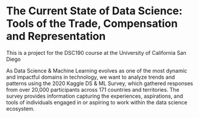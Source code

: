 # The Current State of Data Science: Tools of the Trade, Compensation and Representation

This is a project for the DSC190 course at the University of California San Diego

As Data Science & Machine Learning evolves as one of the most dynamic and impactful domains in technology, we want to analyze trends and patterns using the 2020 Kaggle DS & ML Survey, which gathered responses from over 20,000 participants across 171 countries and territories. The survey provides information capturing the experiences, aspirations, and tools of individuals engaged in or aspiring to work within the data science ecosystem. 
